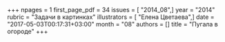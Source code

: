 +++
npages = 1
first_page_pdf = 34
issues = [ "2014_08",]
year = "2014"
rubric = "Задачи в картинках"
illustrators = [ "Елена Цветаева",]
date = "2017-05-03T00:17:31+03:00"
month = "08"
authors = []
title = "Пугала в огороде"
+++

